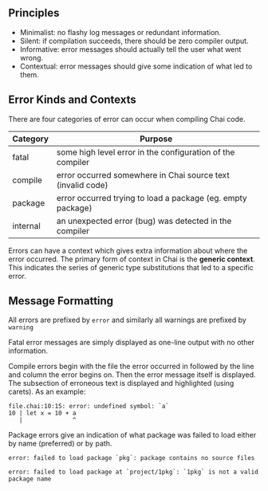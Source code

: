 ## Principles
- Minimalist: no flashy log messages or redundant information.
- Silent: if compilation succeeds, there should be zero compiler output.
- Informative: error messages should actually tell the user what went wrong.
- Contextual: error messages should give some indication of what led to them.

## Error Kinds and Contexts
There are four categories of error can occur when compiling Chai code.

| Category | Purpose |
| -------- | ------- |
| fatal | some high level error in the configuration of the compiler |
| compile | error occurred somewhere in Chai source text (invalid code) |
| package | error occurred trying to load a package (eg. empty package) |
| internal | an unexpected error (bug) was detected in the compiler |

Errors can have a context which gives extra information about where the error occurred.  The primary form of context in Chai is the **generic context**.  This indicates the series of generic type substitutions that led to a specific error.  

## Message Formatting
All errors are prefixed by `error` and similarly all warnings are prefixed by `warning`

Fatal error messages are simply displayed as one-line output with no other information.

Compile errors begin with the file the error occurred in followed by the line and column the error begins on.  Then the error message itself is displayed.  The subsection of erroneous text is displayed and highlighted (using carets).  As an example:

```
file.chai:10:15: error: undefined symbol: `a`
10 | let x = 10 + a
   |              ^
```

Package errors give an indication of what package was failed to load either by name (preferred) or by path.

```
error: failed to load package `pkg`: package contains no source files

error: failed to load package at `project/1pkg`: `1pkg` is not a valid package name
```
